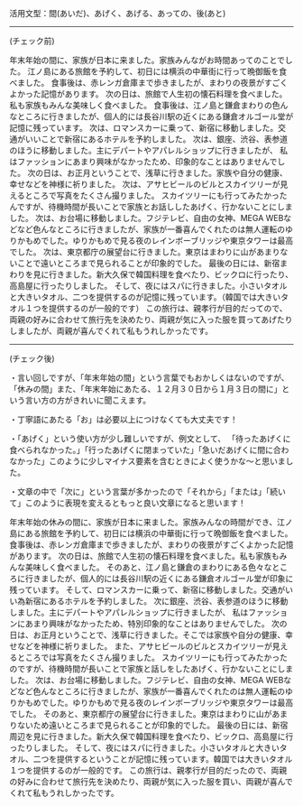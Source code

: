 活用文型：間(あいだ)、あげく、あげる、あっての、後(あと)

---

(チェック前)

年末年始の間に、家族が日本に来ました。家族みんながお時間あってのことでした。
江ノ島にある旅館を予約して、初日には横浜の中華街に行って晩御飯を食べました。
食事後は、赤レンガ倉庫まで歩きましたが、まわりの夜景がすごくよかった記憶があります。
次の日は、旅館で人生初の懐石料理を食べました。私も家族もみんな美味しく食べました。
食事後は、江ノ島と鎌倉まわりの色んなところに行きましたが、個人的には長谷川駅の近くにある鎌倉オルゴール堂が記憶に残っています。
次は、ロマンスカーに乗って、新宿に移動しました。交通がいいことで新宿にあるホテルを予約しました。
次は、銀座、渋谷、表参道のほうに移動しました。主にデパートやアパレルショップに行きましたが、
私はファッションにあまり興味がなかったため、印象的なことはありませんでした。
次の日は、お正月ということで、浅草に行きました。家族や自分の健康、幸せなどを神様に祈りました。
次は、アサヒビールのビルとスカイツリーが見えるところで写真をたくさん撮りました。
スカイツリーにも行ってみたかったんですが、待機時間が長いことで家族とお話ししたあげく、行かないことにしました。
次は、お台場に移動しました。フジテレビ、自由の女神、MEGA WEBなどなど色んなところに行きましたが、家族が一番喜んでくれたのは無人運転のゆりかもめでした。ゆりかもめで見る夜のレインボーブリッジや東京タワーは最高でした。
次は、東京都庁の展望台に行きました。東京はまわりに山があまりないことで遠いところまで見られることが印象的でした。
最後の日には、新宿まわりを見に行きました。新大久保で韓国料理を食べたり、ビックロに行ったり、高島屋に行ったりしました。
そして、夜にはスパに行きました。小さいタオルと大きいタオル、二つを提供するのが記憶に残っています。（韓国では大きいタオル１つを提供するのが一般的です）
この旅行は、親孝行が目的だってので、両親の好みに合わせて旅行先を決めたり、両親が気に入った服を買ってあげたりしましたが、両親が喜んでくれて私もうれしかったです。

---

(チェック後)

・言い回しですが、「年末年始の間」という言葉でもおかしくはないのですが、「休みの間」また、「年末年始にあたる、１２月３０日から１月３日の間に」という言い方の方がきれいに聞こえます。

・丁寧語にあたる「お」は必要以上につけなくても大丈夫です！

・「あげく」という使い方が少し難しいですが、例文として、
「待ったあげくに食べられなかった。」「行ったあげくに閉まっていた」「急いだあげくに間に合わなかった」このように少しマイナス要素を含むときによく使うかな～と思いました。

・文章の中で「次に」という言葉が多かったので「それから」「または」「続いて」このように表現を変えるともっと良い文章になると思います！

年末年始の休みの間に、家族が日本に来ました。家族みんなの時間ができ、江ノ島にある旅館を予約して、初日には横浜の中華街に行って晩御飯を食べました。
食事後は、赤レンガ倉庫まで歩きましたが、まわりの夜景がすごくよかった記憶があります。
次の日は、旅館で人生初の懐石料理を食べました。私も家族もみんな美味しく食べました。
そのあと、江ノ島と鎌倉のまわりにある色々なところに行きましたが、個人的には長谷川駅の近くにある鎌倉オルゴール堂が印象に残っています。
そして、ロマンスカーに乗って、新宿に移動しました。交通がいい為新宿にあるホテルを予約しました。
次に銀座、渋谷、表参道のほうに移動しました。主にデパートやアパレルショップに行きましたが、
私はファッションにあまり興味がなかったため、特別印象的なことはありませんでした。
次の日は、お正月ということで、浅草に行きました。そこでは家族や自分の健康、幸せなどを神様に祈りました。
また、アサヒビールのビルとスカイツリーが見えるところでは写真をたくさん撮りました。
スカイツリーにも行ってみたかったのですが、待機時間が長いことで家族と話しをしたあげく、行かないことにしました。
次は、お台場に移動しました。フジテレビ、自由の女神、MEGA WEBなどなど色んなところに行きましたが、家族が一番喜んでくれたのは無人運転のゆりかもめでした。ゆりかもめで見る夜のレインボーブリッジや東京タワーは最高でした。
そのあと、東京都庁の展望台に行きました。東京はまわりに山があまりないため遠いところまで見られることが印象的でした。
最後の日には、新宿周辺を見に行きました。新大久保で韓国料理を食べたり、ビックロ、高島屋に行ったりしました。
そして、夜にはスパに行きました。小さいタオルと大きいタオル、二つを提供するということが記憶に残っています。韓国では大きいタオル１つを提供するのが一般的です。
この旅行は、親孝行が目的だったので、両親の好みに合わせて旅行先を決めたり、両親が気に入った服を買い、両親が喜んでくれて私もうれしかったです。